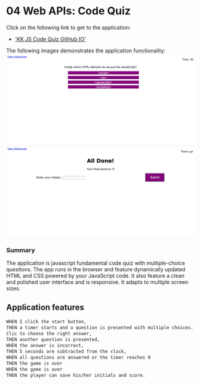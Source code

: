 # 04 Web APIs: Code Quiz

Click on the following link to get to the application:
* ['KK JS Code Quiz GitHub IO'](https://kevkouadio.github.io/KK-Code-Quiz/)

The following images demonstrates the application functionality:
![password generator demo](./Assets/Screen-Shot1.png)
![password generator demo](./Assets/Screen-Shot2.png)

### Summary

The application is javascript fundamental code quiz with multiple-choice questions. The app runs in the browser and feature dynamically updated HTML and CSS powered by your JavaScript code. It also feature a clean and polished user interface and is responsive. It adapts to multiple screen sizes.


## Application features

```
WHEN I click the start button,
THEN a timer starts and a question is presented with multiple choices.
Clic to choose the right answer,
THEN another question is presented, 
WHEN the answer is incorrect,
THEN 5 seconds are subtracted from the clock,
WHEN all questions are answered or the timer reaches 0
THEN the game is over
WHEN the game is over
THEN the player can save his/her initials and score. 
```
